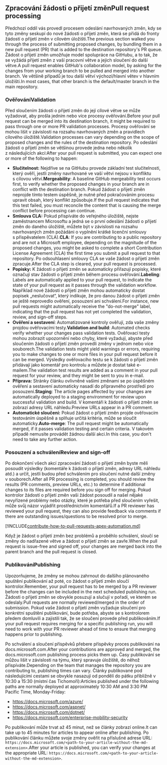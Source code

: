 ## <a name="pull-request-processing"></a><span data-ttu-id="be666-101">Zpracování žádosti o přijetí změn</span><span class="sxs-lookup"><span data-stu-id="be666-101">Pull request processing</span></span>

<span data-ttu-id="be666-102">Předchozí oddíl vás provedl procesem odeslání navrhovaných změn, kdy se tyto změny seskupí do nové žádosti o přijetí změn, která se přidá do fronty žádostí o přijetí změn v cílovém úložišti.</span><span class="sxs-lookup"><span data-stu-id="be666-102">The previous section walked you through the process of submitting proposed changes, by bundling them in a new pull request (PR) that is added to the destination repository's PR queue.</span></span> <span data-ttu-id="be666-103">Žádost o přijetí změn umožňuje model spolupráce na GitHubu, a to tak, že se vyžádá přijetí změn z vaší pracovní větve a jejich sloučení do další větve.</span><span class="sxs-lookup"><span data-stu-id="be666-103">A pull request enables GitHub's collaboration model, by asking for the changes from your working branch to be pulled and merged into another branch.</span></span> <span data-ttu-id="be666-104">Ve většině případů je tou další větví výchozí/hlavní větev v hlavním úložišti.</span><span class="sxs-lookup"><span data-stu-id="be666-104">In most cases, that other branch is the default/master branch in the main repository.</span></span>

### <a name="validation"></a><span data-ttu-id="be666-105">Ověřování</span><span class="sxs-lookup"><span data-stu-id="be666-105">Validation</span></span>

<span data-ttu-id="be666-106">Před sloučením žádosti o přijetí změn do její cílové větve se může vyžadovat, aby prošla jedním nebo více procesy ověřování.</span><span class="sxs-lookup"><span data-stu-id="be666-106">Before your pull request can be merged into its destination branch, it might be required to pass through one or more PR validation processes.</span></span> <span data-ttu-id="be666-107">Procesy ověřování se mohou lišit v závislosti na rozsahu navrhovaných změn a pravidlech cílového úložiště.</span><span class="sxs-lookup"><span data-stu-id="be666-107">Validation processes can vary depending on the scope of proposed changes and the rules of the destination repository.</span></span> <span data-ttu-id="be666-108">Po odeslání žádosti o přijetí změn se většinou provede jedna nebo několik z následujících akcí:</span><span class="sxs-lookup"><span data-stu-id="be666-108">After your pull request is submitted, you can expect one or more of the following to happen:</span></span>

- <span data-ttu-id="be666-109">**Slučitelnost:** Nejdříve se na GitHubu provede základní test slučitelnosti, který ověří, jestli změny navrhované ve vaší větvi nejsou v konfliktu s cílovou větví.</span><span class="sxs-lookup"><span data-stu-id="be666-109">**Mergeability**: A baseline GitHub mergeability test occurs first, to verify whether the proposed changes in your branch are in conflict with the destination branch.</span></span> <span data-ttu-id="be666-110">Pokud žádost o přijetí změn neprojde tímto testem úspěšně, je nutné před pokračováním procesu upravit obsah, který konflikt způsobuje.</span><span class="sxs-lookup"><span data-stu-id="be666-110">If the pull request indicates that this test failed, you must reconcile the content that is causing the merge conflict before processing can continue.</span></span>
- <span data-ttu-id="be666-111">**Smlouva CLA:** Pokud přispíváte do veřejného úložiště, nejste zaměstnancem Microsoftu a jedná se o první odeslání žádosti o přijetí změn do daného úložiště, můžete být v závislosti na rozsahu navrhovaných změn požádáni o vyplnění krátké licenční smlouvy s přispěvatelem (CLA).</span><span class="sxs-lookup"><span data-stu-id="be666-111">**CLA**: If you are contributing to a public repository and are not a Microsoft employee, depending on the magnitude of the proposed changes, you might be asked to complete a short Contribution License Agreement (CLA) the first time you submit a pull request to that repository.</span></span> <span data-ttu-id="be666-112">Po odsouhlasení smlouvy CLA se vaše žádost o přijetí změn zpracuje.</span><span class="sxs-lookup"><span data-stu-id="be666-112">After the CLA step is cleared, your pull request is processed.</span></span>
- <span data-ttu-id="be666-113">**Popisky:** K žádosti o přijetí změn se automaticky přiřazují popisky, které označují stav žádosti o přijetí změn během procesu ověřování.</span><span class="sxs-lookup"><span data-stu-id="be666-113">**Labeling**: Labels are automatically applied to your pull request, to indicate the state of your pull request as it passes through the validation workflow.</span></span> <span data-ttu-id="be666-114">Například nové žádosti o přijetí změn mohou automaticky dostat popisek „neslučovat“, který indikuje, že pro danou žádost o přijetí změn se ještě neprovedlo ověření, posouzení ani schválení.</span><span class="sxs-lookup"><span data-stu-id="be666-114">For instance, new pull requests might automatically receive the "do-not-merge" label, indicating that the pull request has not yet completed the validation, review, and sign-off steps.</span></span>
- <span data-ttu-id="be666-115">**Ověření a sestavení**: Automatizované kontroly ověřují, zda vaše změny projdou ověřovacími testy.</span><span class="sxs-lookup"><span data-stu-id="be666-115">**Validation and build**: Automated checks verify whether your changes pass validation tests.</span></span> <span data-ttu-id="be666-116">Ověřovací testy mohou zobrazit upozornění nebo chyby, které vyžadují, abyste před sloučením žádosti o přijetí změn provedli změny v jednom nebo více souborech.</span><span class="sxs-lookup"><span data-stu-id="be666-116">The validation tests might yield warnings or errors, requiring you to make changes to one or more files in your pull request before it can be merged.</span></span> <span data-ttu-id="be666-117">Výsledky ověřovacího testu se k žádosti o přijetí změn přidávají jako komentář pro kontrolu a můžete je dostat také e-mailem.</span><span class="sxs-lookup"><span data-stu-id="be666-117">The validation test results are added as a comment in your pull request for your review, and they might be sent to you in e-mail.</span></span>
- <span data-ttu-id="be666-118">**Příprava:** Stránky článku ovlivněné vašimi změnami se po úspěšném ověření a sestavení automaticky nasadí do přípravného prostředí pro posouzení.</span><span class="sxs-lookup"><span data-stu-id="be666-118">**Staging**: The article pages affected by your changes are automatically deployed to a staging environment for review upon successful validation and build.</span></span> <span data-ttu-id="be666-119">V komentáři k žádosti o přijetí změn se zobrazí adresy URL náhledu.</span><span class="sxs-lookup"><span data-stu-id="be666-119">Preview URLs appear in a PR comment.</span></span>
- <span data-ttu-id="be666-120">**Automatické sloučení:** Pokud žádost o přijetí změn projde ověřovacím testováním úspěšně a splňuje určitá kritéria, může se sloučit automaticky.</span><span class="sxs-lookup"><span data-stu-id="be666-120">**Auto-merge**: The pull request might be automatically merged, if it passes validation testing and certain criteria.</span></span> <span data-ttu-id="be666-121">V takovém případě nemusíte provádět žádnou další akci.</span><span class="sxs-lookup"><span data-stu-id="be666-121">In this case, you don't need to take any further action.</span></span>

### <a name="review-and-sign-off"></a><span data-ttu-id="be666-122">Posouzení a schválení</span><span class="sxs-lookup"><span data-stu-id="be666-122">Review and sign-off</span></span>

<span data-ttu-id="be666-123">Po dokončení všech akcí zpracování žádosti o přijetí změn byste měli posoudit výsledky (komentáře k žádosti o přijetí změn, adresy URL náhledu atd.) a určit, jestli budou před schválením pro sloučení nutné další změny v souborech.</span><span class="sxs-lookup"><span data-stu-id="be666-123">After all PR processing is completed, you should review the results (PR comments, preview URLs, etc.) to determine if additional changes to its files are required before you sign off for merging.</span></span> <span data-ttu-id="be666-124">Pokud kontrolor žádostí o přijetí změn vaši žádost posoudil a našel nějaké nevyřízené problémy nebo otázky, které je potřeba před sloučením vyřešit, může svůj názor vyjádřit prostřednictvím komentářů.</span><span class="sxs-lookup"><span data-stu-id="be666-124">If a PR reviewer has reviewed your pull request, they can also provide feedback via comments if there are outstanding issues/questions to be resolved prior to merge.</span></span>

[!INCLUDE[contribute-how-to-pull-requests-apex-automation.md](contribute-how-to-pull-requests-apex-automation.md)]

<span data-ttu-id="be666-125">Když je žádost o přijetí změn bez problémů a proběhlo schválení, sloučí se změny do nadřazené větve a žádost o přijetí změn se zavře.</span><span class="sxs-lookup"><span data-stu-id="be666-125">When the pull request is issue-free and signed off, your changes are merged back into the parent branch and the pull request is closed.</span></span>

### <a name="publishing"></a><span data-ttu-id="be666-126">Publikování</span><span class="sxs-lookup"><span data-stu-id="be666-126">Publishing</span></span>

<span data-ttu-id="be666-127">Upozorňujeme, že změny se mohou zahrnout do dalšího plánovaného spuštění publikování až poté, co žádost o přijetí změn sloučí kontrolor.</span><span class="sxs-lookup"><span data-stu-id="be666-127">Remember, your pull request has to be merged by a PR reviewer before the changes can be included in the next scheduled publishing run.</span></span> <span data-ttu-id="be666-128">Žádosti o přijetí změn se obvykle posuzují a slučují v pořadí, ve kterém se odeslaly.</span><span class="sxs-lookup"><span data-stu-id="be666-128">Pull requests are normally reviewed/merged in the order of submission.</span></span> <span data-ttu-id="be666-129">Pokud vaše žádost o přijetí změn vyžaduje sloučení pro konkrétní spuštění publikování, bude potřeba, abyste se s kontrolorem předem domluvili a zajistili tak, že se sloučení provede před publikováním.</span><span class="sxs-lookup"><span data-stu-id="be666-129">If your pull request requires merging for a specific publishing run, you will need to work with your PR reviewer ahead of time to ensure that merging happens prior to publishing.</span></span>

<span data-ttu-id="be666-130">Po schválení a sloučení příspěvků přebere příspěvky proces publikování na docs.microsoft.com.</span><span class="sxs-lookup"><span data-stu-id="be666-130">After your contributions are approved and merged, the docs.microsoft.com publishing process picks them up.</span></span> <span data-ttu-id="be666-131">Časy publikování se můžou lišit v závislosti na týmu, který spravuje úložiště, do něhož přispíváte.</span><span class="sxs-lookup"><span data-stu-id="be666-131">Depending on the team that manages the repository you are contributing to, publishing times can vary.</span></span> <span data-ttu-id="be666-132">Články publikované pod následujícími cestami se obvykle nasazují od pondělí do pátku přibližně v 10:30 a 15:30 (místní čas Tichomoří):</span><span class="sxs-lookup"><span data-stu-id="be666-132">Articles published under the following paths are normally deployed at approximately 10:30 AM and 3:30 PM Pacific Time, Monday-Friday:</span></span>

- https://docs.microsoft.com/azure/
- https://docs.microsoft.com/aspnet/
- https://docs.microsoft.com/dotnet/
- https://docs.microsoft.com/enterprise-mobility-security

<span data-ttu-id="be666-133">Po publikování může trvat až 45 minut, než se články zobrazí online.</span><span class="sxs-lookup"><span data-stu-id="be666-133">It can take up to 45 minutes for articles to appear online after publishing.</span></span> <span data-ttu-id="be666-134">Po publikování článku můžete svoje změny ověřit na příslušné adrese URL: `https://docs.microsoft.com/<path-to-your-article-without-the-md-extension>`.</span><span class="sxs-lookup"><span data-stu-id="be666-134">After your article is published, you can verify your changes at the appropriate URL: `https://docs.microsoft.com/<path-to-your-article-without-the-md-extension>`.</span></span>
